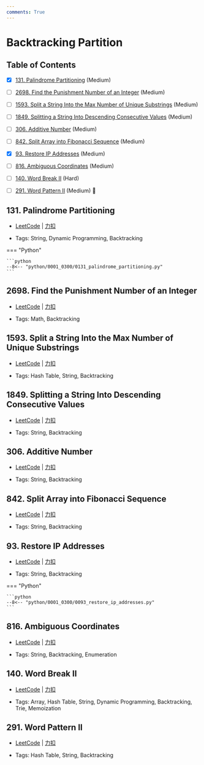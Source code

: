 ```yaml
---
comments: True
---
```


# Backtracking Partition

## Table of Contents

- [x] [131. Palindrome Partitioning](#131-palindrome-partitioning) (Medium)
- [ ] [2698. Find the Punishment Number of an Integer](#2698-find-the-punishment-number-of-an-integer) (Medium)
- [ ] [1593. Split a String Into the Max Number of Unique Substrings](#1593-split-a-string-into-the-max-number-of-unique-substrings) (Medium)
- [ ] [1849. Splitting a String Into Descending Consecutive Values](#1849-splitting-a-string-into-descending-consecutive-values) (Medium)
- [ ] [306. Additive Number](#306-additive-number) (Medium)
- [ ] [842. Split Array into Fibonacci Sequence](#842-split-array-into-fibonacci-sequence) (Medium)
- [x] [93. Restore IP Addresses](#93-restore-ip-addresses) (Medium)
- [ ] [816. Ambiguous Coordinates](#816-ambiguous-coordinates) (Medium)
- [ ] [140. Word Break II](#140-word-break-ii) (Hard)
- [ ] [291. Word Pattern II](#291-word-pattern-ii) (Medium) 👑


## 131. Palindrome Partitioning

-    [LeetCode](https://leetcode.com/problems/palindrome-partitioning/) | [力扣](https://leetcode.cn/problems/palindrome-partitioning/)

-   Tags: String, Dynamic Programming, Backtracking

=== "Python"

    ```python
    --8<-- "python/0001_0300/0131_palindrome_partitioning.py"
    ```



## 2698. Find the Punishment Number of an Integer

-    [LeetCode](https://leetcode.com/problems/find-the-punishment-number-of-an-integer/) | [力扣](https://leetcode.cn/problems/find-the-punishment-number-of-an-integer/)

-   Tags: Math, Backtracking



## 1593. Split a String Into the Max Number of Unique Substrings

-    [LeetCode](https://leetcode.com/problems/split-a-string-into-the-max-number-of-unique-substrings/) | [力扣](https://leetcode.cn/problems/split-a-string-into-the-max-number-of-unique-substrings/)

-   Tags: Hash Table, String, Backtracking



## 1849. Splitting a String Into Descending Consecutive Values

-    [LeetCode](https://leetcode.com/problems/splitting-a-string-into-descending-consecutive-values/) | [力扣](https://leetcode.cn/problems/splitting-a-string-into-descending-consecutive-values/)

-   Tags: String, Backtracking



## 306. Additive Number

-    [LeetCode](https://leetcode.com/problems/additive-number/) | [力扣](https://leetcode.cn/problems/additive-number/)

-   Tags: String, Backtracking



## 842. Split Array into Fibonacci Sequence

-    [LeetCode](https://leetcode.com/problems/split-array-into-fibonacci-sequence/) | [力扣](https://leetcode.cn/problems/split-array-into-fibonacci-sequence/)

-   Tags: String, Backtracking



## 93. Restore IP Addresses

-    [LeetCode](https://leetcode.com/problems/restore-ip-addresses/) | [力扣](https://leetcode.cn/problems/restore-ip-addresses/)

-   Tags: String, Backtracking

=== "Python"

    ```python
    --8<-- "python/0001_0300/0093_restore_ip_addresses.py"
    ```



## 816. Ambiguous Coordinates

-    [LeetCode](https://leetcode.com/problems/ambiguous-coordinates/) | [力扣](https://leetcode.cn/problems/ambiguous-coordinates/)

-   Tags: String, Backtracking, Enumeration



## 140. Word Break II

-    [LeetCode](https://leetcode.com/problems/word-break-ii/) | [力扣](https://leetcode.cn/problems/word-break-ii/)

-   Tags: Array, Hash Table, String, Dynamic Programming, Backtracking, Trie, Memoization



## 291. Word Pattern II

-    [LeetCode](https://leetcode.com/problems/word-pattern-ii/) | [力扣](https://leetcode.cn/problems/word-pattern-ii/)

-   Tags: Hash Table, String, Backtracking
